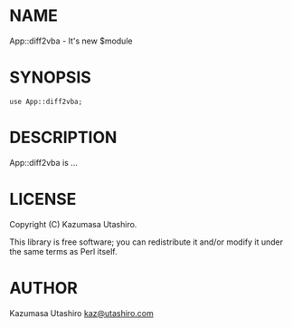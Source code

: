 # NAME

App::diff2vba - It's new $module

# SYNOPSIS

    use App::diff2vba;

# DESCRIPTION

App::diff2vba is ...

# LICENSE

Copyright (C) Kazumasa Utashiro.

This library is free software; you can redistribute it and/or modify
it under the same terms as Perl itself.

# AUTHOR

Kazumasa Utashiro <kaz@utashiro.com>
